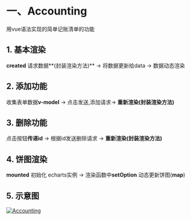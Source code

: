 # 一、Accounting
用vue语法实现的简单记账清单的功能
## 1. 基本渲染
**created** 请求数据**(封装渲染方法)** -> 将数据更新给data -> 数据动态渲染
## 2. 添加功能
收集表单数据**v-model** -> 点击发送,添加请求-> **重新渲染(封装渲染方法)**
## 3. 删除功能
点击按钮**传递id** -> 根据id发送删除请求 -> **重新渲染(封装渲染方法)**
## 4. 饼图渲染
**mounted** 初始化 echarts实例 -> 渲染函数中**setOption** 动态更新饼图(**map**)
## 5. 示意图
[![Accounting](https://img.17carat.cn/2024/04/github/Accounting.png "Accounting")](https://img.17carat.cn/2024/04/github/Accounting.png "Accounting")
